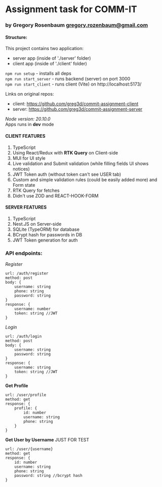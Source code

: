 # Assignment task for COMM-IT
### by Gregory Rosenbaum <gregory.rozenbaum@gmail.com>
#### Structure: ####
This project contains two application:
- server app (inside of './server' folder)
- client app (inside of './client' folder)

`npm run setup` - installs all deps \
`npm run start_server` - runs backend (server) on port 3000 \
`npm run start_client` - runs client (Vite) on http://localhost:5173/

Links on original repos:

- client: <https://github.com/greg3d/commit-assignment-client>
- server: <https://github.com/greg3d/commit-assignment-server>

*Node version: 20.10.0* \
Apps runs in **dev** mode

#### CLIENT FEATURES
1. TypeScript
2. Using React/Redux with **RTK Query** on Client-side
3. MUI for UI style
4. Live validation and Submit validation (while filling fields UI shows notices)
5. JWT Token auth (without token can't see USER tab)
6. Custom and simple validation rules (could be easily added more) and Form state
7. RTK Query for fetches
8. Didn't use ZOD and REACT-HOOK-FORM 

#### SERVER FEATURES
1. TypeScript
2. Nest.JS on Server-side
3. SQLite (TypeORM) for database
4. BCrypt hash for passwords in DB
5. JWT Token generation for auth

### API endpoints:

*Register*

    url: /auth/register
    method: post
    body: {
        username: string
        phone: string
        password: string
    }
    response: {
        username: number
        token: string //JWT
    }

*Login*

    url: /auth/login
    method: post
    body: {
        username: string
        password: string
    }
    response: {
        username: string
        token: string //JWT
    }

**Get Profile**

    url: /user/profile
    method: get
    response: { 
        profile: {
            id: number
            username: string
            phone: string
        }
    }

**Get User by Username** JUST FOR TEST 
    
    url: /user/{username}
    method: get
    response: {
        id: number
        username: string
        phone: string
        password: string //bcrypt hash
    }

